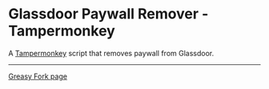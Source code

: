 # Glassdoor Paywall Remover - Tampermonkey

A [Tampermonkey](https://www.tampermonkey.net/) script that removes paywall from Glassdoor.

---
[Greasy Fork page](https://greasyfork.org/en/scripts/405624-glassdoor-paywall-remover)
